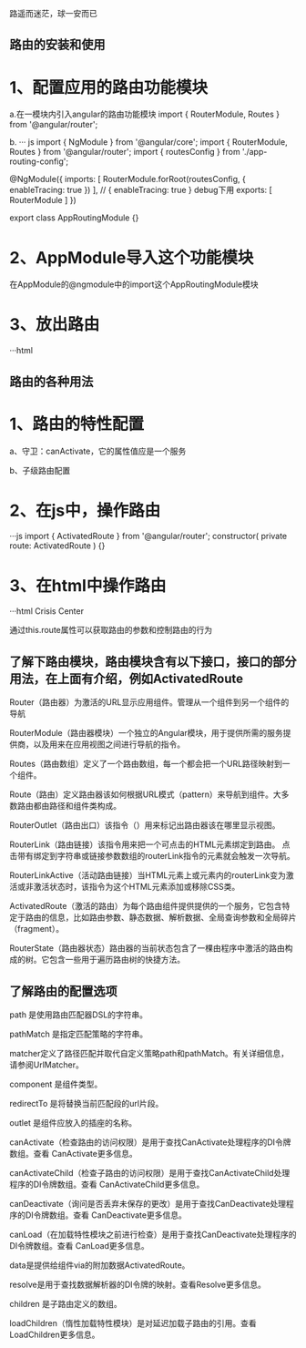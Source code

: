 路遥而迷茫，球一安而已

## 路由的安装和使用

# 1、配置应用的路由功能模块

a.在一模块内引入angular的路由功能模块 import { RouterModule, Routes } from '@angular/router';

b.
··· js
import { NgModule } from '@angular/core';
import { RouterModule, Routes } from '@angular/router';
import { routesConfig } from './app-routing-config';

@NgModule({
	imports: [ RouterModule.forRoot(routesConfig, { enableTracing: true }) ], // { enableTracing: true } debug下用
	exports: [ RouterModule ]
})

export class AppRoutingModule {}

# 2、AppModule导入这个功能模块

在AppModule的@ngmodule中的import这个AppRoutingModule模块

# 3、放出路由
···html
<router-outlet></router-outlet>

## 路由的各种用法

# 1、路由的特性配置

a、守卫：canActivate，它的属性值应是一个服务

b、子级路由配置

# 2、在js中，操作路由
···js
import { ActivatedRoute } from '@angular/router';
constructor(
    private route: ActivatedRoute
) {}

# 3、在html中操作路由
···html
<a routerLink="/crisis-center" routerLinkActive="active">Crisis Center</a>

通过this.route属性可以获取路由的参数和控制路由的行为

## 了解下路由模块，路由模块含有以下接口，接口的部分用法，在上面有介绍，例如ActivatedRoute

Router（路由器）为激活的URL显示应用组件。管理从一个组件到另一个组件的导航

RouterModule（路由器模块）一个独立的Angular模块，用于提供所需的服务提供商，以及用来在应用视图之间进行导航的指令。

Routes（路由数组）定义了一个路由数组，每一个都会把一个URL路径映射到一个组件。

Route（路由）定义路由器该如何根据URL模式（pattern）来导航到组件。大多数路由都由路径和组件类构成。

RouterOutlet（路由出口）该指令（<router-outlet>）用来标记出路由器该在哪里显示视图。

RouterLink（路由链接）该指令用来把一个可点击的HTML元素绑定到路由。 点击带有绑定到字符串或链接参数数组的routerLink指令的元素就会触发一次导航。

RouterLinkActive（活动路由链接）当HTML元素上或元素内的routerLink变为激活或非激活状态时，该指令为这个HTML元素添加或移除CSS类。

ActivatedRoute（激活的路由）为每个路由组件提供提供的一个服务，它包含特定于路由的信息，比如路由参数、静态数据、解析数据、全局查询参数和全局碎片（fragment）。

RouterState（路由器状态）路由器的当前状态包含了一棵由程序中激活的路由构成的树。它包含一些用于遍历路由树的快捷方法。

## 了解路由的配置选项

path 是使用路由匹配器DSL的字符串。

pathMatch 是指定匹配策略的字符串。

matcher定义了路径匹配并取代自定义策略path和pathMatch。有关详细信息，请参阅UrlMatcher。

component 是组件类型。

redirectTo 是将替换当前匹配段的url片段。

outlet 是组件应放入的插座的名称。

canActivate（检查路由的访问权限）是用于查找CanActivate处理程序的DI令牌数组。查看 CanActivate更多信息。

canActivateChild（检查子路由的访问权限）是用于查找CanActivateChild处理程序的DI令牌数组。查看 CanActivateChild更多信息。

canDeactivate（询问是否丢弃未保存的更改）是用于查找CanDeactivate处理程序的DI令牌数组。查看 CanDeactivate更多信息。

canLoad（在加载特性模块之前进行检查）是用于查找CanDeactivate处理程序的DI令牌数组。查看 CanLoad更多信息。

data是提供给组件via的附加数据ActivatedRoute。

resolve是用于查找数据解析器的DI令牌的映射。查看Resolve更多信息。

children 是子路由定义的数组。

loadChildren（惰性加载特性模块）是对延迟加载子路由的引用。查看LoadChildren更多信息。